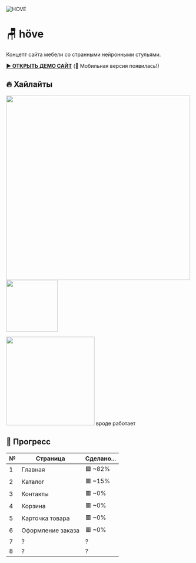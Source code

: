 ![HOVE](https://github.com/user-attachments/assets/70b26f3c-5b5e-4148-b7b2-af7124d84fc2)

<h1>🪑 höve</h1>
Концепт сайта мебели со странными нейронными стульями.

>

**[▶ ОТКРЫТЬ ДЕМО САЙТ](https://overkid.github.io/ProjectWEB/)** (🎉 Мобильная версия появилась!)

<h2>🔥 Хайлайты</h2>

<img src='https://github.com/user-attachments/assets/d8c0396c-b7cd-4558-90c3-934af86683cf' width='500'>
<img src='https://github.com/user-attachments/assets/18f617e3-f261-4402-8128-91b96c67ea73' width='140'>

>

<img src='https://github.com/user-attachments/assets/b3e984cf-325c-45eb-a83b-1f0550ab67b3' width='240'> вроде работает


<h2>🚀 Прогресс</h2>

| №   | Страница          | Cделано... |
| --- | ----------------- | -------- |
| 1   | Главная           | 🟩 ~82%  |
| 2   | Каталог           | 🟥 ~15%   |
| 3   | Контакты          | 🟥 ~0%   |
| 4   | Корзина           | 🟥 ~0%   |
| 5   | Карточка товара   | 🟥 ~0%   |
| 6   | Оформление заказа | 🟥 ~0%   |
| 7   | ?                 | ?        |
| 8   | ?                 | ?        |
